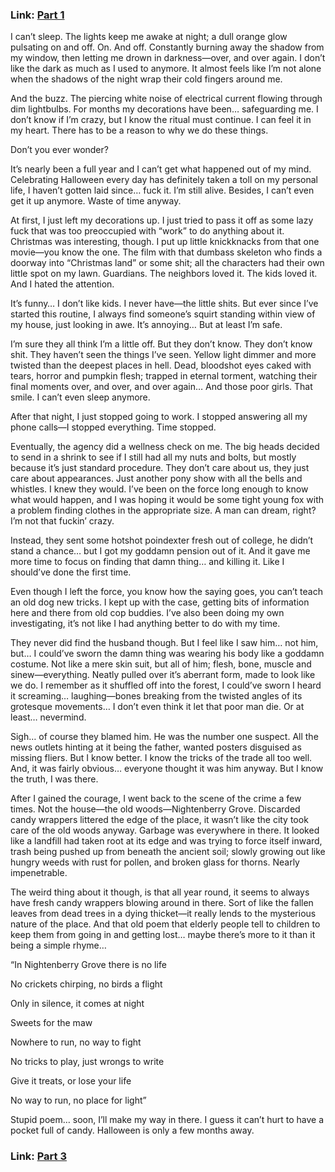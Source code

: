 ### Link: [Part 1](https://www.reddit.com/r/nosleep/comments/vssyse/i_cant_keep_what_happened_a_secret_anymore_the/?utm_source=share&utm_medium=ios_app&utm_name=iossmf)


I can’t sleep. The lights keep me awake at night; a dull orange glow pulsating on and off. On. And off. Constantly burning away the shadow from my window, then letting me drown in darkness—over, and over again. I don’t like the dark as much as I used to anymore. It almost feels like I’m not alone when the shadows of the night wrap their cold fingers around me. 

And the buzz. The piercing white noise of electrical current flowing through dim lightbulbs. For months my decorations have been… safeguarding me. I don’t know if I’m crazy, but I know the ritual must continue. I can feel it in my heart. There has to be a reason to why we do these things.

Don’t you ever wonder?

It’s nearly been a full year and I can’t get what happened out of my mind. Celebrating Halloween every day has definitely taken a toll on my personal life, I haven’t gotten laid since… fuck it. I’m still alive. Besides, I can’t even get it up anymore. Waste of time anyway. 

At first, I just left my decorations up. I just tried to pass it off as some lazy fuck that was too preoccupied with “work” to do anything about it. Christmas was interesting, though. I put up little knickknacks from that one movie—you know the one. The film with that dumbass skeleton who finds a doorway into “Christmas land” or some shit; all the characters had their own little spot on my lawn. Guardians. The neighbors loved it. The kids loved it. And I hated the attention.

It’s funny… I don’t like kids. I never have—the little shits. But ever since I’ve started this routine, I always find someone’s squirt standing within view of my house, just looking in awe. It’s annoying… But at least I’m safe. 

I’m sure they all think I’m a little off. But they don’t know. They don’t know shit. They haven’t seen the things I’ve seen. Yellow light dimmer and more twisted than the deepest places in hell. Dead, bloodshot eyes caked with tears, horror and pumpkin flesh; trapped in eternal torment, watching their final moments over, and over, and over again… And those poor girls. That smile. I can’t even sleep anymore. 

After that night, I just stopped going to work. I stopped answering all my phone calls—I stopped everything. Time stopped. 

Eventually, the agency did a wellness check on me. The big heads decided to send in a shrink to see if I still had all my nuts and bolts, but mostly because it’s just standard procedure. They don’t care about us, they just care about appearances. Just another pony show with all the bells and whistles. I knew they would. I’ve been on the force long enough to know what would happen, and I was hoping it would be some tight young fox with a problem finding clothes in the appropriate size. A man can dream, right? I’m not that fuckin’ crazy. 

Instead, they sent some hotshot poindexter fresh out of college, he didn’t stand a chance… but I got my goddamn pension out of it. And it gave me more time to focus on finding that damn thing… and killing it. Like I should’ve done the first time. 

Even though I left the force, you know how the saying goes, you can’t teach an old dog new tricks. I kept up with the case, getting bits of information here and there from old cop buddies. I’ve also been doing my own investigating, it’s not like I had anything better to do with my time. 

They never did find the husband though. But I feel like I saw him… not him, but… I could’ve sworn the damn thing was wearing his body like a goddamn costume. Not like a mere skin suit, but all of him; flesh, bone, muscle and sinew—everything. Neatly pulled over it’s aberrant form, made to look like we do. I remember as it shuffled off into the forest, I could’ve sworn I heard it screaming… laughing—bones breaking from the twisted angles of its grotesque movements… I don’t even think it let that poor man die. Or at least… nevermind. 

Sigh… of course they blamed him. He was the number one suspect. All the news outlets hinting at it being the father, wanted posters disguised as missing fliers. But I know better. I know the tricks of the trade all too well. And, it was fairly obvious… everyone thought it was him anyway. But I know the truth, I was there.

After I gained the courage, I went back to the scene of the crime a few times. Not the house—the old woods—Nightenberry Grove. Discarded candy wrappers littered the edge of the place, it wasn’t like the city took care of the old woods anyway. Garbage was everywhere in there. It looked like a landfill had taken root at its edge and was trying to force itself inward, trash being pushed up from beneath the ancient soil; slowly growing out like hungry weeds with rust for pollen, and broken glass for thorns. Nearly impenetrable. 

The weird thing about it though, is that all year round, it seems to always have fresh candy wrappers blowing around in there. Sort of like the fallen leaves from dead trees in a dying thicket—it really lends to the mysterious nature of the place. And that old poem that elderly people tell to children to keep them from going in and getting lost… maybe there’s more to it than it being a simple rhyme… 

“In Nightenberry Grove there is no life

No crickets chirping, no birds a flight

Only in silence, it comes at night

Sweets for the maw

Nowhere to run, no way to fight

No tricks to play, just wrongs to write

Give it treats, or lose your life

No way to run, no place for light”

Stupid poem… soon, I’ll make my way in there. I guess it can’t hurt to have a pocket full of candy. Halloween is only a few months away.

### Link: [Part 3](https://www.reddit.com/r/nosleep/comments/vuwvjk/i_cant_keep_what_happened_a_secret_anymore_the/?utm_source=share&utm_medium=ios_app&utm_name=iossmf)